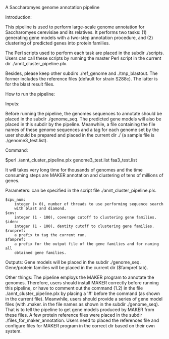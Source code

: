 A Saccharomyes genome annotation pipeline


Introduction:

This pipeline is used to perform large-scale genome annotation 
for Saccharomyes cerevisiae and its relatives. It performs two 
tasks: (1) generating gene models with a two-step annotation 
procedure, and (2) clustering of predicted genes into protein
families.

The Perl scripts used to perform each task are placed in the 
subdir ./scripts. Users can call these scripts by running the 
master Perl script in the current dir ./annt_cluster_pipeline.plx.

Besides, please keep other subdirs ./ref_genome and ./tmp_blastout.
The former includes the reference files (default for strain S288c).
The latter is for the blast result files.


How to run the pipeline:

Inputs:

Before running the pipeline, the genomes sequences to annotate
should be placed in the subdir ./genome_seq. The predicted gene 
models will also be placed in this subdir by the pipeline. 
Meanwhile, a file containing the file names of these genome 
sequences and a tag for each genome set by the user should be 
prepared and placed in the current dir ./ (a sample file is 
./genome3_test.list).


Command:

$perl ./annt_cluster_pipeline.plx genome3_test.list faa3_test.list

It will takes very long time for thousands of genomes and the 
time consuming steps are MAKER annotation and clustering of 
tens of millions of genes.

Parameters:
	can be specified in the script file ./annt_cluster_pipeline.plx.

	$cpu_num:
		integer (> 0), number of threads to use performing sequence search
		with blast and diamond.
	$cov:
		integer (1 - 100), coverage cutoff to clustering gene families.
	$iden:
		integer (1 - 100), dentity cutoff to clustering gene families.
	$runpref:
		a prefix to tag the current run.
	$fampref:
		a prefix for the output file of the gene families and for naming all 
		obtained gene families.

Outputs:
	Gene models will be placed in the subdir ./genome_seq.
	Gene/protein families will be placed in the current dir ($fampref.tab).
	
Other things:
	The pipeline employs the MAKER program to annotate the genomes. Therefore,
	users should install MAKER correctly before running this pipeline, or 
	have to comment out the command (1.2) in the file ./annt_cluster_pipeline.plx
	by placing a '#' before the command (as shown in the current file).
	Meanwhile, users should provide a series of gene model files (with .maker.
	in the file names as shown in the subdir ./genome_seq). That is to tell
	the pipeline to get gene models produced by MAKER from these files.
	A few protein reference files were placed in the subdir ./files_for_maker_annotation.
	Users need to placed the references file and configure files for MAKER program
	in the correct dir based on their own system.

